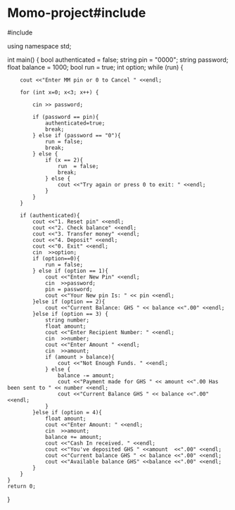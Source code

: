 # Momo-project#include <iostream>
#include <string>

using namespace std;

int main() {
	bool authenticated = false;
	string pin = "0000";
	string password;
	float balance = 1000;
	bool run = true;
	int option;
	while (run) {
		
		cout <<"Enter MM pin or 0 to Cancel " <<endl;
		
		for (int x=0; x<3; x++) {
			
			cin >> password;
			
			if (password == pin){
				authenticated=true;
				break;
			} else if (password == "0"){
				run = false;
				break;
			} else {
				if (x == 2){
					run  = false;
					break;
				} else {
					cout <<"Try again or press 0 to exit: " <<endl;
				}
			}
		}
		
		if (authenticated){
			cout <<"1. Reset pin" <<endl;
			cout <<"2. Check balance" <<endl;
			cout <<"3. Transfer money" <<endl;
			cout <<"4. Deposit" <<endl;
			cout <<"0. Exit" <<endl;
			cin  >>option;
			if (option==0){
				run = false;
			} else if (option == 1){
				cout <<"Enter New Pin" <<endl;
				cin  >>password;
				pin = password;
				cout <<"Your New pin Is: " << pin <<endl;
			}else if (option == 2){
				cout <<"Current Balance: GHS " << balance <<".00" <<endl;
			}else if (option == 3) {
				string number;
				float amount;
				cout <<"Enter Recipient Number: " <<endl;
				cin  >>number;
				cout <<"Enter Amount " <<endl;
				cin  >>amount;
				if (amount > balance){
					cout <<"Not Enough Funds. " <<endl;
				} else {
					balance -= amount;
					cout <<"Payment made for GHS " << amount <<".00 Has been sent to " << number <<endl;
					cout <<"Current Balance GHS " << balance <<".00" <<endl;
				}
			}else if (option = 4){
				float amount;
				cout <<"Enter Amount: " <<endl;
				cin  >>amount;
				balance += amount;
				cout <<"Cash In received. " <<endl;
				cout <<"You've deposited GHS " <<amount  <<".00" <<endl;
				cout <<"Current balance GHS " << balance <<".00" <<endl;
				cout <<"Available balance GHS" <<balance <<".00" <<endl;
			}
		}
	}
	return 0;
}

